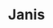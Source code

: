 ---
title: Janis
date: 
draft: false

# descripcion
description : Pulsera de plata 925 y microcubic

materials: Plata 925

color: Plateado

dimensions: 20cm largo

code: 03-21-0508

type: "Pulseras"

categories: []

price: $6.000,00

# Images
# first image will be shown in the product page
images:
  # - image: "images/path_to_image"
  # La ubicacion de las imagenes es imagenes/Pulseras/Pulseras.Microcubic/03-21-0508-janis
  - image: "./images/pulseras/microcubic/03-21-0508.JPG"
---